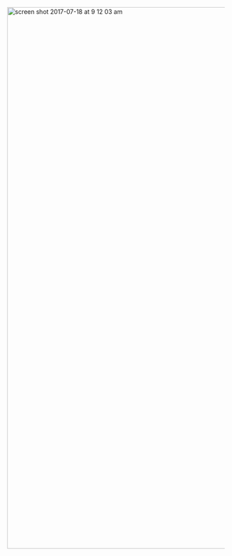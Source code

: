 <img width="1253" alt="screen shot 2017-07-18 at 9 12 03 am" src="https://user-images.githubusercontent.com/20631355/28324842-9c81628c-6b99-11e7-8604-79494652f0ad.png">
